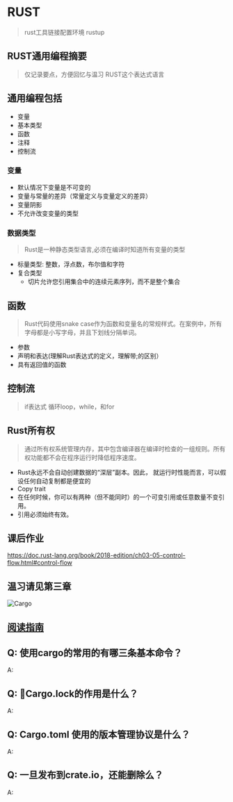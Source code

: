 # RUST
>  rust工具链接配置环境 rustup

## RUST通用编程摘要

> 仅记录要点，方便回忆与温习 RUST这个表达式语言

## 通用编程包括

- 变量
- 基本类型
- 函数
- 注释
- 控制流

### 变量

- 默认情况下变量是不可变的
- 变量与常量的差异（常量定义与变量定义的差异）
- 变量阴影
- 不允许改变变量的类型

### 数据类型

> Rust是一种静态类型语言,必须在编译时知道所有变量的类型

- 标量类型: 整数，浮点数，布尔值和字符
- 复合类型
  - 切片允许您引用集合中的连续元素序列，而不是整个集合
  
## 函数

> Rust代码使用snake case作为函数和变量名的常规样式。在案例中，所有字母都是小写字母，并且下划线分隔单词。

- 参数
- 声明和表达(理解Rust表达式的定义，理解带;的区别）
- 具有返回值的函数

## 控制流

> if表达式
> 循环loop，while，和for

## Rust所有权

> 通过所有权系统管理内存，其中包含编译器在编译时检查的一组规则。所有权功能都不会在程序运行时降低程序速度。
- Rust永远不会自动创建数据的“深层”副本。因此， 就运行时性能而言，可以假设任何自动复制都是便宜的
- Copy trait
- 在任何时候，你可以有两种（但不能同时）的一个可变引用或任意数量不变引用。
- 引用必须始终有效。

## 课后作业
https://doc.rust-lang.org/book/2018-edition/ch03-05-control-flow.html#control-flow

## 温习请见第三章

![Cargo](http://ol1szz8y7.bkt.clouddn.com/18-10-25/15897120.jpg)

## [阅读指南](https://doc.rust-lang.org/cargo/reference/specifying-dependencies.html)

## Q: 使用cargo的常用的有哪三条基本命令？
A:
## Q: Cargo.lock的作用是什么？
A:
## Q: Cargo.toml 使用的版本管理协议是什么？
A:
## Q: 一旦发布到crate.io，还能删除么？
A: